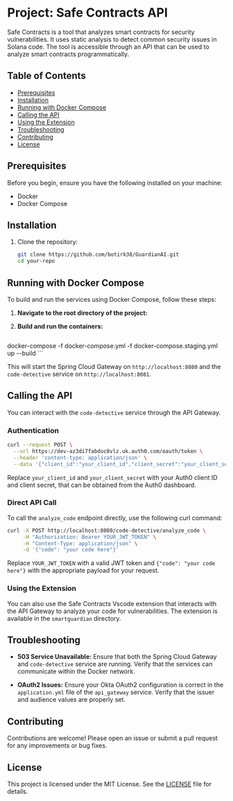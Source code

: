 

# Project: Safe Contracts API

Safe Contracts is a tool that analyzes smart contracts for security vulnerabilities. It uses static analysis to detect common security issues in Solana code. The tool is accessible through an API that can be used to analyze smart contracts programmatically.

## Table of Contents

- [Prerequisites](#prerequisites)
- [Installation](#installation)
- [Running with Docker Compose](#running-with-docker-compose)
- [Calling the API](#calling-the-api)
- [Using the Extension](#using-the-extension)
- [Troubleshooting](#troubleshooting)
- [Contributing](#contributing)
- [License](#license)

## Prerequisites

Before you begin, ensure you have the following installed on your machine:

- Docker
- Docker Compose

## Installation

1. Clone the repository:

    ```bash
    git clone https://github.com/botirk38/GuardianAI.git
    cd your-repo
    ```

## Running with Docker Compose

To build and run the services using Docker Compose, follow these steps:

1. **Navigate to the root directory of the project:**


2. **Build and run the containers:**

     ```bash
  docker-compose -f docker-compose.yml -f docker-compose.staging.yml up --build
    ```

This will start the Spring Cloud Gateway on `http://localhost:8080` and the `code-detective` service on `http://localhost:8081`.

## Calling the API

You can interact with the `code-detective` service through the API Gateway.

### Authentication
```bash
curl --request POST \
  --url https://dev-az3di7fabdoc8vlz.uk.auth0.com/oauth/token \
  --header 'content-type: application/json' \
  --data '{"client_id":"your_client_id","client_secret":"your_client_secret","audience":"https://safe-contracts/","grant_type":"client_credentials"}'

```

Replace `your_client_id` and `your_client_secret` with your Auth0 client ID and client secret, that can be obtained from the Auth0 dashboard.

### Direct API Call

To call the `analyze_code` endpoint directly, use the following curl command:

```bash
curl -X POST http://localhost:8080/code-detective/analyze_code \
     -H "Authorization: Bearer YOUR_JWT_TOKEN" \
     -H "Content-Type: application/json" \
     -d '{"code": "your code here"}'
```

Replace `YOUR_JWT_TOKEN` with a valid JWT token and `{"code": "your code here"}` with the appropriate payload for your request.

### Using the Extension

You can also use the Safe Contracts Vscode extension that interacts with the API Gateway to analyze your code for vulnerabilities. The extension is available in the `smartguardian` directory.

## Troubleshooting

- **503 Service Unavailable:** Ensure that both the Spring Cloud Gateway and `code-detective` service are running. Verify that the services can communicate within the Docker network.

- **OAuth2 Issues:** Ensure your Okta OAuth2 configuration is correct in the `application.yml` file of the `api_gateway` service. Verify that the issuer and audience values are properly set.

## Contributing

Contributions are welcome! Please open an issue or submit a pull request for any improvements or bug fixes.

## License

This project is licensed under the MIT License. See the [LICENSE](LICENSE) file for details.

